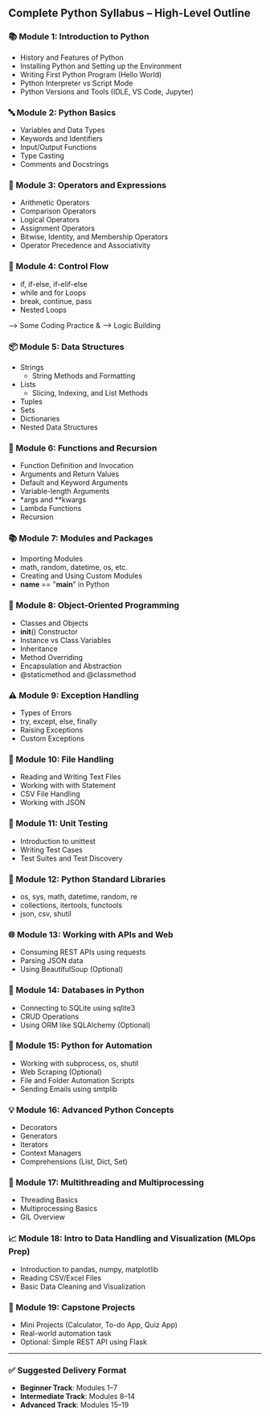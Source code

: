 ## Complete Python Syllabus – High-Level Outline

### 📚 Module 1: Introduction to Python
- History and Features of Python
- Installing Python and Setting up the Environment
- Writing First Python Program (Hello World)
- Python Interpreter vs Script Mode
- Python Versions and Tools (IDLE, VS Code, Jupyter)

### 🔤 Module 2: Python Basics
- Variables and Data Types
- Keywords and Identifiers
- Input/Output Functions
- Type Casting
- Comments and Docstrings

### 🧮 Module 3: Operators and Expressions
- Arithmetic Operators
- Comparison Operators
- Logical Operators
- Assignment Operators
- Bitwise, Identity, and Membership Operators
- Operator Precedence and Associativity

### 🔁 Module 4: Control Flow
- if, if-else, if-elif-else
- while and for Loops
- break, continue, pass
- Nested Loops

--> Some Coding Practice &
--> Logic Building

### 📦 Module 5: Data Structures
- Strings
  - String Methods and Formatting
- Lists
  - Slicing, Indexing, and List Methods
- Tuples
- Sets
- Dictionaries
- Nested Data Structures

### 🧰 Module 6: Functions and Recursion
- Function Definition and Invocation
- Arguments and Return Values
- Default and Keyword Arguments
- Variable-length Arguments
- *args and **kwargs
- Lambda Functions
- Recursion

### 📚 Module 7: Modules and Packages
- Importing Modules
- math, random, datetime, os, etc.
- Creating and Using Custom Modules
- __name__ == "__main__" in Python

### 🧱 Module 8: Object-Oriented Programming
- Classes and Objects
- __init__() Constructor
- Instance vs Class Variables
- Inheritance
- Method Overriding
- Encapsulation and Abstraction
- @staticmethod and @classmethod

### ⚠️ Module 9: Exception Handling
- Types of Errors
- try, except, else, finally
- Raising Exceptions
- Custom Exceptions

### 📂 Module 10: File Handling
- Reading and Writing Text Files
- Working with with Statement
- CSV File Handling
- Working with JSON

### 🧪 Module 11: Unit Testing
- Introduction to unittest
- Writing Test Cases
- Test Suites and Test Discovery

### 🔬 Module 12: Python Standard Libraries
- os, sys, math, datetime, random, re
- collections, itertools, functools
- json, csv, shutil

### 🌐 Module 13: Working with APIs and Web
- Consuming REST APIs using requests
- Parsing JSON data
- Using BeautifulSoup (Optional)

### 💾 Module 14: Databases in Python
- Connecting to SQLite using sqlite3
- CRUD Operations
- Using ORM like SQLAlchemy (Optional)

### 🧪 Module 15: Python for Automation
- Working with subprocess, os, shutil
- Web Scraping (Optional)
- File and Folder Automation Scripts
- Sending Emails using smtplib

### 💡 Module 16: Advanced Python Concepts
- Decorators
- Generators
- Iterators
- Context Managers
- Comprehensions (List, Dict, Set)

### 🔁 Module 17: Multithreading and Multiprocessing
- Threading Basics
- Multiprocessing Basics
- GIL Overview

### 📈 Module 18: Intro to Data Handling and Visualization (MLOps Prep)
- Introduction to pandas, numpy, matplotlib
- Reading CSV/Excel Files
- Basic Data Cleaning and Visualization

### 🧪 Module 19: Capstone Projects
- Mini Projects (Calculator, To-do App, Quiz App)
- Real-world automation task
- Optional: Simple REST API using Flask

---

### ✅ Suggested Delivery Format
- **Beginner Track**: Modules 1–7
- **Intermediate Track**: Modules 8–14
- **Advanced Track**: Modules 15–19


